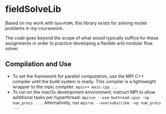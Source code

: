 # fieldSolveLib

Based on my work with `OpenFOAM`, this library exists for solving model problems in my coursework.

The code goes beyond the scope of what would typically suffice for these assignments in order to practice developing a flexible and modular flow solver.

## Compilation and Use
* To set the framework for parallel computation, use the MPI C++ compiler until the build system is ready.
  This compiler is a lightweight wrapper to the mpic compiler: `mpic++ main.cpp ...`
* To run on the macOs development environment, instruct MPI to allow additional tasks per hyperthread: `mpirun --use-hwthread-cpus -np num_procs ...`.
  Alternatively, run `mpirun --oversubscribe -np num_procs ...`
